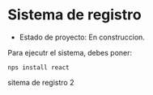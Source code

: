 <h1> Sistema de registro</h1>

- Estado de proyecto: En construccion.

Para ejecutr el sistema, debes poner:

```nps install react```

sitema de registro 2
